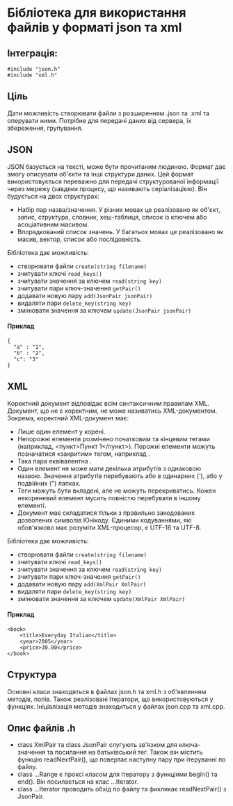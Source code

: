 # Бібліотека для використання файлів у форматі json та xml
## Інтеграція:
```
#include "json.h"
#include "xml.h"
```
## Ціль
Дати можливість створювати файли з розширенням .json та .xml та оперувати ними. Потрібне для передачі даних від сервера, їх збереження, групування.
## JSON
JSON базується на тексті, може бути прочитаним людиною. Формат дає змогу описувати об'єкти та інші структури даних. Цей формат використовується переважно для передачі структурованої інформації через мережу (завдяки процесу, що називають серіалізацією).
Він будується на двох структурах:
* Набір пар назва/значення. У різних мовах це реалізовано як об'єкт, запис, структура, словник, хеш-таблиця, список із ключем або асоціативним масивом.
* Впорядкований список значень. У багатьох мовах це реалізовано як масив, вектор, список або послідовність.

Бібліотека дає можливість:
* створювати файли ```create(string filename)```
* зчитувати ключі ```read_keys()```
* зчитувати значення за ключем ```read(string key)```
* зчитувати пари ключ-значення ```getPair()```
* додавати новую пару ```add(JsonPair jsonPair)```
* видаляти пари ```delete_key(string key)```
* змінювати значення за ключем ```update(JsonPair jsonPair)```

#### Приклад
```
{
  "a" : "1",
  "b" : "2",
  "c": "3"
}
```

## XML
Коректний документ відповідає всім синтаксичним правилам XML. Документ, що не є коректним, не може називатись XML-документом. Зокрема, коректний XML-документ має:
* Лише один елемент у корені.
* Непорожні елементи розмічено початковим та кінцевим тегами (наприклад, <пункт>Пункт 1</пункт>). Порожні елементи можуть позначатися «закритим» тегом, наприклад <IAmEmpty />.
* Така пара еквівалентна <IAmEmpty></IAmEmpty>.
* Один елемент не може мати декілька атрибутів з однаковою назвою. Значення атрибутів перебувають або в одинарних ('), або у подвійних (") лапках.
* Теги можуть бути вкладені, але не можуть перекриватись. Кожен некореневий елемент мусить повністю перебувати в іншому елементі.
* Документ має складатися тільки з правильно закодованих дозволених символів Юнікоду. Єдиними кодуваннями, які обов'язково має розуміти XML-процесор, є UTF-16 та UTF-8. 

Бібліотека дає можливість:
* створювати файли ```create(string filename)```
* зчитувати ключі ```read_keys()```
* зчитувати значення за ключем ```read(string key)```
* зчитувати пари ключ-значення ```getPair()```
* додавати новую пару ```add(XmlPair XmlPair)```
* видаляти пари ```delete_key(string key)```
* змінювати значення за ключем ```update(XmlPair XmlPair)```
#### Приклад
```
<book>
    <title>Everyday Italian</title>
    <year>2005</year>
    <price>30.00</price>
</book>
```

## Структура
Основні класи знаходяться в файлах json.h та xml.h з об'явленням методів, полів. Також реалізовані ітератори, що використовуються у функціях.
Ініціалізація методів знаходиться у файлах json.cpp та xml.cpp.

## Опис файлів .h

* class XmlPair та class JsonPair слугують зв'язком для ключа-значення та посилання на батьківський тег. Також він містить функцію readNextPair(), що повертає наступну пару при ітеруванні по файлу.
* class ...Range є проксі класом для ітератору з функціями begin() та end(). Він посилається на клас ...Iterator.
* class ...Iterator проводить обхід по файлу та фикликає readNextPair() з JsonPair.


